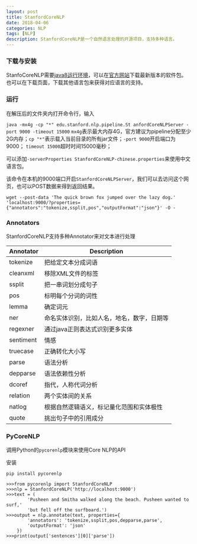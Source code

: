 ```yaml
---
layout: post
title: StanfordCoreNLP
date: 2018-04-06
categories: NLP
tags: [NLP]
description: StanfordCoreNLP是一个自然语言处理的开源项目，支持多种语言。
---
```


###  下载与安装
StanfoCoreNLP需要[java8运行环境](https://www.java.com)，可以在[官方网站](https://stanfordnlp.github.io/CoreNLP/index.html#download)下载最新版本的软件包。<br>
也可以在下载页面，下载其他语言包来获得对应语言的支持。

###  运行
在解压后的文件夹内打开命令行，输入

`java -mx4g -cp "*" edu.stanford.nlp.pipeline.St
anfordCoreNLPServer -port 9000 -timeout 15000`
`mx4g`表示最大内存4G，官方建议为pipeline分配至少2G内存；`cp "*"`表示载入当前目录的所有jar文件；`-port 9000`开启端口为9000； `timeout 15000`超时时间15000毫秒；

可以添加`-serverProperties StanfordCoreNLP-chinese.properties`来使用中文语言包。

该命令在本机的9000端口开启`StanfordCoreNLPServer`，我们可以去访问这个网页，也可以POST数据来得到返回结果。

`wget --post-data 'The quick brown fox jumped over the lazy dog.' 'localhost:9000/?properties={"annotators":"tokenize,ssplit,pos","outputFormat":"json"}' -O -`

###  Annotators
StanfordCoreNLP支持多种Annotator来对文本进行处理

|Annotator|Description|
|-|-|
|tokenize|把给定文本分成词语
|cleanxml|移除XML文件的标签
|ssplit|把一串词划分成句子
|pos|标明每个分词的词性
|lemma|确定词元
|ner|命名实体识别，比如人名，地名，数字，日期等
|regexner|通过java正则表达式识别更多实体
|sentiment|情感
|truecase|正确转化大小写
|parse|语法分析
|depparse|语法依赖性分析
|dcoref|指代，人称代词分析
|relation|两个实体间的关系
|natlog|根据自然逻辑语义，标记量化范围和实体极性
|quote|挑出句子中的引用成分

###  PyCoreNLP
调用Python的`pycorenlp`模块来使用Core NLP的API

安装

`pip install pycorenlp`


```
>>>from pycorenlp import StanfordCoreNLP
>>>nlp = StanfordCoreNLP('http://localhost:9000')
>>>text = (
        'Pusheen and Smitha walked along the beach. Pusheen wanted to surf,'
        'but fell off the surfboard.')
>>>output = nlp.annotate(text, properties={
        'annotators': 'tokenize,ssplit,pos,depparse,parse',
        'outputFormat': 'json'
    })
>>>print(output['sentences'][0]['parse'])
```


